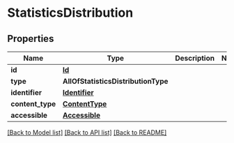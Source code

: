 # StatisticsDistribution

## Properties
Name | Type | Description | Notes
------------ | ------------- | ------------- | -------------
**id** | [**Id**](Id.md) |  | 
**type** | **AllOfStatisticsDistributionType** |  | 
**identifier** | [**Identifier**](Identifier.md) |  | 
**content_type** | [**ContentType**](ContentType.md) |  | 
**accessible** | [**Accessible**](Accessible.md) |  | 

[[Back to Model list]](../README.md#documentation-for-models) [[Back to API list]](../README.md#documentation-for-api-endpoints) [[Back to README]](../README.md)

